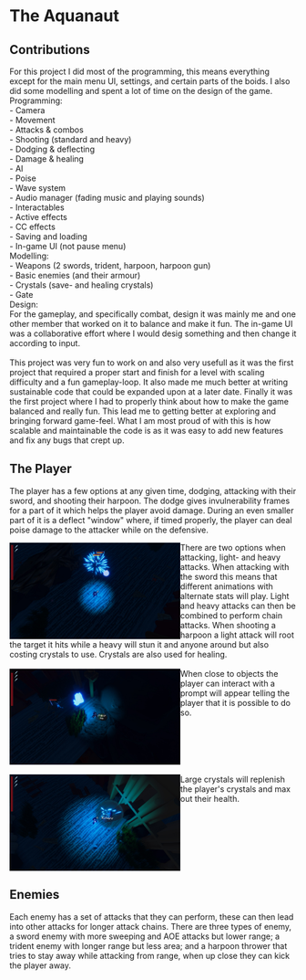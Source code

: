 # The Aquanaut

## Contributions
For this project I did most of the programming, this means everything except for the main menu UI, settings, and certain parts of the boids. I also did some modelling and spent a lot of time on the design of the game. <br />
Programming: <br />
    - Camera <br />
    - Movement <br />
    - Attacks & combos <br />
    - Shooting (standard and heavy) <br />
    - Dodging & deflecting <br />
    - Damage & healing <br />
    - AI <br />
    - Poise <br />
    - Wave system <br />
    - Audio manager (fading music and playing sounds) <br />
    - Interactables <br />
    - Active effects <br />
    - CC effects <br />
    - Saving and loading <br />
    - In-game UI (not pause menu) <br />
Modelling: <br />
    - Weapons (2 swords, trident, harpoon, harpoon gun) <br />
    - Basic enemies (and their armour) <br />
    - Crystals (save- and healing crystals) <br />
    - Gate <br />
Design: <br />
    For the gameplay, and specifically combat, design it was mainly me and one other member that worked on it to balance and make it fun. The in-game UI was a collaborative effort where I would desig something and then change it according to input. <br />
<br />
This project was very fun to work on and also very usefull as it was the first project that required a proper start and finish for a level with scaling difficulty and a fun gameplay-loop. It also made me much better at writing sustainable code that could be expanded upon at a later date. Finally it was the first project where I had to properly think about how to make the game balanced and really fun. This lead me to getting better at exploring and bringing forward game-feel. What I am most proud of with this is how scalable and maintainable the code is as it was easy to add new features and fix any bugs that crept up.

## The Player
The player has a few options at any given time, dodging, attacking with their sword, and shooting their harpoon. The dodge gives invulnerability frames for a part of it which helps the player avoid damage. During an even smaller part of it is a deflect "window" where, if timed properly, the player can deal poise damage to the attacker while on the defensive. <br />

<img src="The Aquanaut Heavy Harpoon.jpg" align="left" width="300">
There are two options when attacking, light- and heavy attacks. When attacking with the sword this means that different animations with alternate stats will play. Light and heavy attacks can then be combined to perform chain attacks. When shooting a harpoon a light attack will root the target it hits while a heavy will stun it and anyone around but also costing crystals to use. Crystals are also used for healing. <br clear="left" />
<br />
<img src="The Aquanaut Interaction.jpg" align="left" width="300">
When close to objects the player can interact with a prompt will appear telling the player that it is possible to do so. <br clear="left" />
<br />
<img src="The Aquanaut Recharging.jpg" align="left" width="300">
Large crystals will replenish the player's crystals and max out their health. <br clear="left" />

## Enemies
Each enemy has a set of attacks that they can perform, these can then lead into other attacks for longer attack chains. There are three types of enemy, a sword enemy with more sweeping and AOE attacks but lower range; a trident enemy with longer range but less area; and a harpoon thrower that tries to stay away while attacking from range, when up close they can kick the player away.